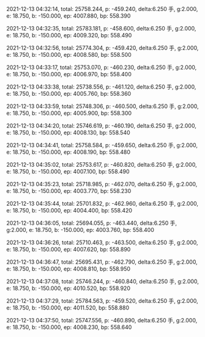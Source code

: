 2021-12-13 04:32:14, total: 25758.244, p: -459.240, delta:6.250 手, g:2.000, e: 18.750, b: -150.000, ep: 4007.880, bp: 558.390

2021-12-13 04:32:35, total: 25783.181, p: -458.600, delta:6.250 手, g:2.000, e: 18.750, b: -150.000, ep: 4009.320, bp: 558.490

2021-12-13 04:32:56, total: 25774.304, p: -459.420, delta:6.250 手, g:2.000, e: 18.750, b: -150.000, ep: 4008.580, bp: 558.500

2021-12-13 04:33:17, total: 25753.070, p: -460.230, delta:6.250 手, g:2.000, e: 18.750, b: -150.000, ep: 4006.970, bp: 558.400

2021-12-13 04:33:38, total: 25738.556, p: -461.120, delta:6.250 手, g:2.000, e: 18.750, b: -150.000, ep: 4005.760, bp: 558.360

2021-12-13 04:33:59, total: 25748.306, p: -460.500, delta:6.250 手, g:2.000, e: 18.750, b: -150.000, ep: 4005.900, bp: 558.300

2021-12-13 04:34:20, total: 25746.619, p: -460.190, delta:6.250 手, g:2.000, e: 18.750, b: -150.000, ep: 4008.130, bp: 558.540

2021-12-13 04:34:41, total: 25758.584, p: -459.650, delta:6.250 手, g:2.000, e: 18.750, b: -150.000, ep: 4008.190, bp: 558.480

2021-12-13 04:35:02, total: 25753.617, p: -460.820, delta:6.250 手, g:2.000, e: 18.750, b: -150.000, ep: 4007.100, bp: 558.490

2021-12-13 04:35:23, total: 25718.985, p: -462.070, delta:6.250 手, g:2.000, e: 18.750, b: -150.000, ep: 4003.770, bp: 558.230

2021-12-13 04:35:44, total: 25701.832, p: -462.960, delta:6.250 手, g:2.000, e: 18.750, b: -150.000, ep: 4004.400, bp: 558.420

2021-12-13 04:36:05, total: 25694.055, p: -463.440, delta:6.250 手, g:2.000, e: 18.750, b: -150.000, ep: 4003.760, bp: 558.400

2021-12-13 04:36:26, total: 25710.463, p: -463.500, delta:6.250 手, g:2.000, e: 18.750, b: -150.000, ep: 4007.620, bp: 558.890

2021-12-13 04:36:47, total: 25695.431, p: -462.790, delta:6.250 手, g:2.000, e: 18.750, b: -150.000, ep: 4008.810, bp: 558.950

2021-12-13 04:37:08, total: 25746.244, p: -460.840, delta:6.250 手, g:2.000, e: 18.750, b: -150.000, ep: 4010.520, bp: 558.920

2021-12-13 04:37:29, total: 25784.563, p: -459.520, delta:6.250 手, g:2.000, e: 18.750, b: -150.000, ep: 4011.520, bp: 558.880

2021-12-13 04:37:50, total: 25747.556, p: -460.890, delta:6.250 手, g:2.000, e: 18.750, b: -150.000, ep: 4008.230, bp: 558.640